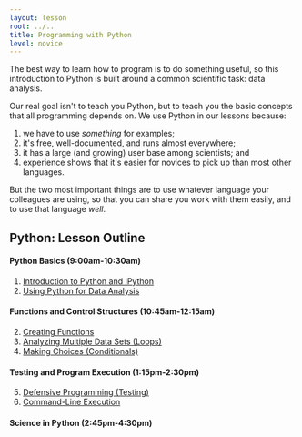 ```yaml
---
layout: lesson
root: ../..
title: Programming with Python
level: novice
---
```

The best way to learn how to program is to do something useful,
so this introduction to Python is built around a common scientific task:
data analysis.

Our real goal isn't to teach you Python,
but to teach you the basic concepts that all programming depends on.
We use Python in our lessons because:

1.  we have to use *something* for examples;
2.  it's free, well-documented, and runs almost everywhere;
3.  it has a large (and growing) user base among scientists; and
4.  experience shows that it's easier for novices to pick up than most other languages.

But the two most important things are
to use whatever language your colleagues are using,
so that you can share you work with them easily,
and to use that language *well*.

Python: Lesson Outline
---

#### Python Basics (9:00am-10:30am)


1. [Introduction to Python and IPython](http://nbviewer.ipython.org/github/mollygibson/2014-04-14-wise/blob/gh-pages/novice/python/01-introduction.ipynb)
1.  [Using Python for Data Analysis](http://nbviewer.ipython.org/github/mollygibson/2014-04-14-wise/blob/gh-pages/novice/python/02-data-analysis.ipynb)

#### Functions and Control Structures (10:45am-12:15am)


2.  [Creating Functions](http://nbviewer.ipython.org/github/mollygibson/2014-04-14-wise/blob/gh-pages/novice/python/03-functions.ipynb)
3.  [Analyzing Multiple Data Sets (Loops)](http://nbviewer.ipython.org/github/mollygibson/2014-04-14-wise/blob/gh-pages/novice/python/04-loops.ipynb)
4.  [Making Choices (Conditionals)](http://nbviewer.ipython.org/github/mollygibson/2014-04-14-wise/blob/gh-pages/novice/python/05-conditionals.ipynb)

#### Testing and Program Execution (1:15pm-2:30pm)


5.  [Defensive Programming (Testing)](http://nbviewer.ipython.org/github/mollygibson/2014-04-14-wise/blob/gh-pages/novice/python/06-testing.ipynb)
6.  [Command-Line Execution](http://nbviewer.ipython.org/github/mollygibson/2014-04-14-wise/blob/gh-pages/novice/python/07-cmdline.ipynb)

#### Science in Python (2:45pm-4:30pm)

